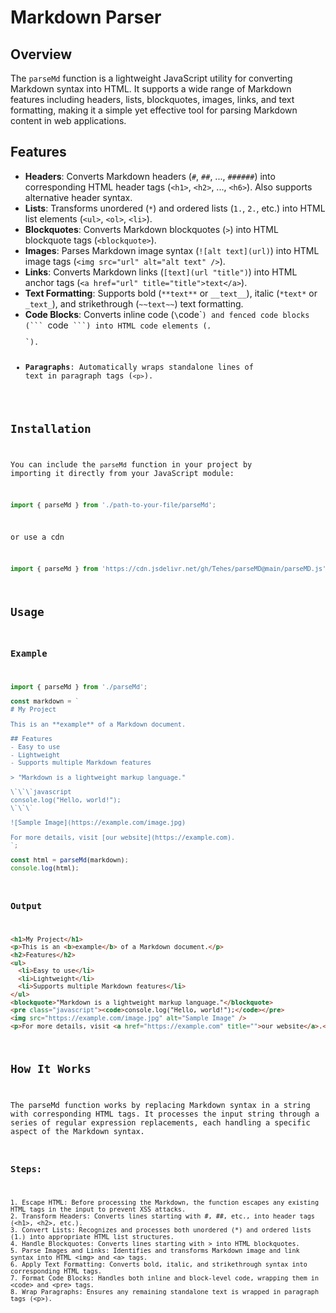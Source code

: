 # Markdown Parser

## Overview
The `parseMd` function is a lightweight JavaScript utility for converting Markdown syntax into HTML. It supports a wide range of Markdown features including headers, lists, blockquotes, images, links, and text formatting, making it a simple yet effective tool for parsing Markdown content in web applications.

## Features
- **Headers**: Converts Markdown headers (`#`, `##`, ..., `######`) into corresponding HTML header tags (`<h1>`, `<h2>`, ..., `<h6>`). Also supports alternative header syntax.
- **Lists**: Transforms unordered (`*`) and ordered lists (`1.`, `2.`, etc.) into HTML list elements (`<ul>`, `<ol>`, `<li>`).
- **Blockquotes**: Converts Markdown blockquotes (`>`) into HTML blockquote tags (`<blockquote>`).
- **Images**: Parses Markdown image syntax (`![alt text](url)`) into HTML image tags (`<img src="url" alt="alt text" />`).
- **Links**: Converts Markdown links (`[text](url "title")`) into HTML anchor tags (`<a href="url" title="title">text</a>`).
- **Text Formatting**: Supports bold (`**text**` or `__text__`), italic (`*text*` or `_text_`), and strikethrough (`~~text~~`) text formatting.
- **Code Blocks**: Converts inline code (`\`code\``) and fenced code blocks (``` `code` ```) into HTML code elements (`<code>`, `<pre>`).
- **Paragraphs**: Automatically wraps standalone lines of text in paragraph tags (`<p>`).

## Installation
You can include the `parseMd` function in your project by importing it directly from your JavaScript module:
```javascript
import { parseMd } from './path-to-your-file/parseMd';
```

or use a cdn
```javascript
import { parseMd } from 'https://cdn.jsdelivr.net/gh/Tehes/parseMD@main/parseMD.js';
```

## Usage

### Example
```javascript
import { parseMd } from './parseMd';

const markdown = `
# My Project

This is an **example** of a Markdown document.

## Features
- Easy to use
- Lightweight
- Supports multiple Markdown features

> "Markdown is a lightweight markup language."

\`\`\`javascript
console.log("Hello, world!");
\`\`\`

![Sample Image](https://example.com/image.jpg)

For more details, visit [our website](https://example.com).
`;

const html = parseMd(markdown);
console.log(html);
```
### Output
```html
<h1>My Project</h1>
<p>This is an <b>example</b> of a Markdown document.</p>
<h2>Features</h2>
<ul>
  <li>Easy to use</li>
  <li>Lightweight</li>
  <li>Supports multiple Markdown features</li>
</ul>
<blockquote>"Markdown is a lightweight markup language."</blockquote>
<pre class="javascript"><code>console.log("Hello, world!");</code></pre>
<img src="https://example.com/image.jpg" alt="Sample Image" />
<p>For more details, visit <a href="https://example.com" title="">our website</a>.</p>
```

## How It Works
The parseMd function works by replacing Markdown syntax in a string with corresponding HTML tags. It processes the input string through a series of regular expression replacements, each handling a specific aspect of the Markdown syntax.

### Steps:
```
1. Escape HTML: Before processing the Markdown, the function escapes any existing HTML tags in the input to prevent XSS attacks.
2. Transform Headers: Converts lines starting with #, ##, etc., into header tags (<h1>, <h2>, etc.).
3. Convert Lists: Recognizes and processes both unordered (*) and ordered lists (1.) into appropriate HTML list structures.
4. Handle Blockquotes: Converts lines starting with > into HTML blockquotes.
5. Parse Images and Links: Identifies and transforms Markdown image and link syntax into HTML <img> and <a> tags.
6. Apply Text Formatting: Converts bold, italic, and strikethrough syntax into corresponding HTML tags.
7. Format Code Blocks: Handles both inline and block-level code, wrapping them in <code> and <pre> tags.
8. Wrap Paragraphs: Ensures any remaining standalone text is wrapped in paragraph tags (<p>).
```

